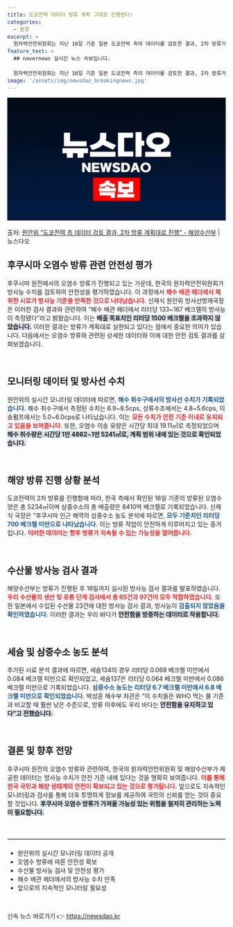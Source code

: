 ```yaml
---
title: 도쿄전력 데이터 방류 계획 그대로 진행된다!
categories:
  - 환경
excerpt: >
  원자력안전위원회는 지난 16일 기준 일본 도쿄전력 측의 데이터를 검토한 결과, 2차 방류가 계획대로 이뤄지고…
feature_text: >
  ## navernews 실시간 뉴스 속보입니다.

  원자력안전위원회는 지난 16일 기준 일본 도쿄전력 측의 데이터를 검토한 결과, 2차 방류가 계획대로 이뤄지고…
image: '/assets/img/newsdao_breakingnews.jpg'
---
```


![뉴스다오 속보](/assets/img/newsdao_breakingnews.jpg)

<p>출처: <a href="https://newsdao.kr/2187" rel="dofollow">원안위 “도쿄전력 측 데이터 검토 결과, 2차 방류 계획대로 진행” - 해양수산부</a> | 뉴스다오</p>

<h2 data-ke-size="size26">후쿠시마 오염수 방류 관련 안전성 평가</h2>

<p data-ke-size="size16">후쿠시마 원전에서의 오염수 방류가 진행되고 있는 가운데, 한국의 원자력안전위원회가 방사능 수치를 검토하여 안전성을 평가하였습니다. 이 과정에서 <b><span style="color: #ee2323;">해수 배관 헤더에서 채취한 시료가 방사능 기준을 만족한 것으로 나타났습니다.</span></b> 신재식 원안위 방사선방재국장은 이러한 검사 결과와 관련하여 “해수 배관 헤더에서 리터당 133~167 베크렐의 방사능이 측정됐다”라고 밝혔습니다. 이는 <b><span style="background-color: #21538527;">배출 목표치인 리터당 1500 베크렐을 초과하지 않았습니다.</span></b> 이러한 결과는 방류가 계획대로 실현되고 있다는 점에서 중요한 의미가 있습니다. 다음에서는 오염수 방류와 관련된 상세한 데이터와 이에 대한 안전 검토 결과를 살펴보겠습니다.</p>

<p data-ke-size="size16">&nbsp;</p>

<h2 data-ke-size="size26">모니터링 데이터 및 방사선 수치</h2>

<p data-ke-size="size16">원안위의 실시간 모니터링 데이터에 따르면, <b><span style="color: #1a5490;">해수 취수구에서의 방사선 수치가 기록되었습니다.</span></b> 해수 취수구에서 측정된 수치는 6.9~8.5cps, 상류수조에서는 4.8~5.6cps, 이송펌프에서는 5.0~6.0cps로 나타났습니다. 이는 <b><span style="color: #ee2323;">모든 수치가 안전 기준 이내로 유지되고 있음을 보여줍니다.</span></b> 또한, 오염수 이송 유량은 시간당 최대 19.11㎥로 측정되었으며 <b><span style="background-color: #21538527;">해수 취수량은 시간당 1만 4862~1만 5241㎥로, 계획 범위 내에 있는 것으로 확인되었습니다.</span></b></p>

<p data-ke-size="size16">&nbsp;</p>

<h2 data-ke-size="size26">해양 방류 진행 상황 분석</h2>

<p data-ke-size="size16">도쿄전력이 2차 방류를 진행함에 따라, 한국 측에서 확인된 16일 기준의 방류된 오염수 양은 총 5234㎥이며 삼중수소의 총 배출량은 8410억 베크렐로 기록되었습니다. 신재식 국장은 “후쿠시마 인근 해역의 삼중수소 농도 분석에 따르면, <b><span style="color: #1a5490;">모두 기준치인 리터당 700 베크렐 미만으로 나타났습니다.</span></b> 이는 방류 작업이 안전하게 이루어지고 있는 증거입니다. <b><span style="color: #ee2323;">이러한 데이터는 향후 방류가 지속될 수 있는 가능성을 열어줍니다.</span></b></p>

<p data-ke-size="size16">&nbsp;</p>

<h2 data-ke-size="size26">수산물 방사능 검사 결과</h2>

<p data-ke-size="size16">해양수산부는 방류가 진행된 후 16일까지 실시된 방사능 검사 결과를 발표하였습니다. <b><span style="color: #ee2323;">우리 수산물의 생산 및 유통 단계 검사에서 총 65건과 97건이 모두 적합하였습니다.</span></b> 또한 일본에서 수입된 수산물 23건에 대한 방사능 검사 결과, 방사능이 <b><span style="color: #1a5490;">검출되지 않았음을 확인하였습니다.</span></b> 이러한 결과는 우리 바다가 <b><span style="background-color: #21538527;">안전함을 방증하는 데이터로 작용합니다.</span></b></p>

<p data-ke-size="size16">&nbsp;</p>

<h2 data-ke-size="size26">세슘 및 삼중수소 농도 분석</h2>

<p data-ke-size="size16">추가된 시료 분석 결과에 따르면, 세슘134의 경우 리터당 0.069 베크렐 미만에서 0.084 베크렐 미만으로 확인되었고, 세슘137은 리터당 0.064 베크렐 미만에서 0.086 베크렐 미만으로 기록되었습니다. <b><span style="color: #1a5490;">삼중수소 농도는 리터당 6.7 베크렐 미만에서 6.8 베크렐 미만으로 확인되었습니다.</span></b> 박성훈 해수부 차관은 “이 수치들은 WHO 먹는 물 기준과 비교할 때 훨씬 낮은 수준으로, 방류 이후에도 우리 바다는 <b><span style="background-color: #21538527;">안전함을 유지하고 있다”고 전했습니다.</span></b></p>

<p data-ke-size="size16">&nbsp;</p>

<h2 data-ke-size="size26">결론 및 향후 전망</h2>

<p data-ke-size="size16">후쿠시마 원전의 오염수 방류와 관련하여, 한국의 원자력안전위원회 및 해양수산부가 제공한 데이터는 방사능 수치가 안전 기준 내에 있다는 것을 명확히 보여줍니다. <b><span style="color: #ee2323;">이를 통해 한국 국민과 해양 생태계의 안전이 확보되고 있는 것으로 평가됩니다.</span></b> 앞으로도 지속적인 모니터링과 검사를 통해 더욱 투명하게 정보를 제공하여 국민의 신뢰를 얻는 것이 중요할 것입니다. <b><span style="background-color: #21538527;">후쿠시마 오염수 방류가 가져올 가능성 있는 위험을 철저히 관리하는 노력이 필요합니다.</span></b></p>

<p data-ke-size="size16">&nbsp;</p>

<hr style="border: 1px solid #ccc; margin: 20px 0;">

<ul>
    <li>원안위의 실시간 모니터링 데이터 공개</li>
    <li>오염수 방류에 따른 안전성 확보</li>
    <li>수산물 방사능 검사 및 안전성 평가</li>
    <li>해수 배관 헤더에서의 방사능 수치 만족</li>
    <li>앞으로의 지속적인 모니터링 필요성</li>
</ul>

<p data-ke-size="size16">&nbsp;</p> 

신속 뉴스 바로가기 👉 <a href="https://newsdao.kr" rel="dofollow">https://newsdao.kr</a>


